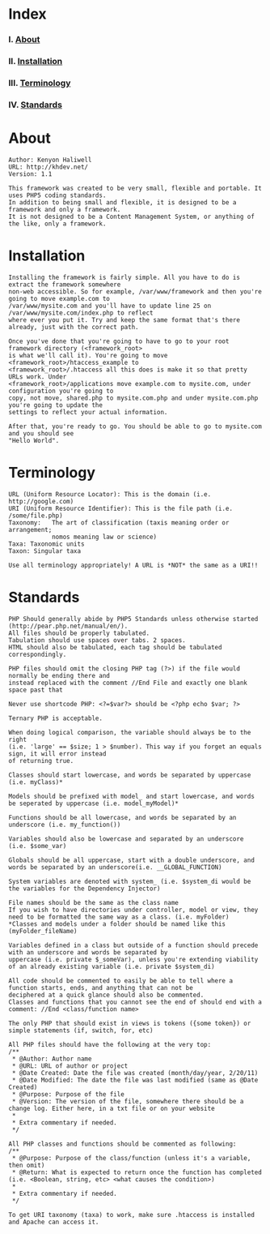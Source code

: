# Index #
### I. [About](#about) ###
### II. [Installation](#installation) ###
### III. [Terminology](#terminology) ###
### IV. [Standards](#standards) ###

# About #
    Author: Kenyon Haliwell
    URL: http://khdev.net/
    Version: 1.1
    
    This framework was created to be very small, flexible and portable. It uses PHP5 coding standards.
    In addition to being small and flexible, it is designed to be a framework and only a framework.
    It is not designed to be a Content Management System, or anything of the like, only a framework.

# Installation #
    Installing the framework is fairly simple. All you have to do is extract the framework somewhere
    non-web accessible. So for example, /var/www/framework and then you're going to move example.com to
    /var/www/mysite.com and you'll have to update line 25 on /var/www/mysite.com/index.php to reflect
    where ever you put it. Try and keep the same format that's there already, just with the correct path.
    
    Once you've done that you're going to have to go to your root framework directory (<framework_root>
    is what we'll call it). You're going to move <framework_root>/htaccess_example to
    <framework_root>/.htaccess all this does is make it so that pretty URLs work. Under
    <framework_root>/applications move example.com to mysite.com, under configuration you're going to
    copy, not move, shared.php to mysite.com.php and under mysite.com.php you're going to update the
    settings to reflect your actual information.
    
    After that, you're ready to go. You should be able to go to mysite.com and you should see
    "Hello World".

# Terminology #
    URL (Uniform Resource Locator): This is the domain (i.e. http://google.com)
    URI (Uniform Resource Identifier): This is the file path (i.e. /some/file.php)
    Taxonomy:   The art of classification (taxis meaning order or arrangement;
                nomos meaning law or science)
    Taxa: Taxonomic units
    Taxon: Singular taxa
    
    Use all terminology appropriately! A URL is *NOT* the same as a URI!!

# Standards #
    PHP Should generally abide by PHP5 Standards unless otherwise started (http://pear.php.net/manual/en/).
    All files should be properly tabulated.
    Tabulation should use spaces over tabs. 2 spaces.
    HTML should also be tabulated, each tag should be tabulated correspondingly.
    
    PHP files should omit the closing PHP tag (?>) if the file would normally be ending there and
    instead replaced with the comment //End File and exactly one blank space past that
    
    Never use shortcode PHP: <?=$var?> should be <?php echo $var; ?>
    
    Ternary PHP is acceptable.
    
    When doing logical comparison, the variable should always be to the right
    (i.e. 'large' == $size; 1 > $number). This way if you forget an equals sign, it will error instead
    of returning true.
    
    Classes should start lowercase, and words be separated by uppercase (i.e. myClass)*
    
    Models should be prefixed with model_ and start lowercase, and words be seperated by uppercase (i.e. model_myModel)*
    
    Functions should be all lowercase, and words be separated by an underscore (i.e. my_function())
    
    Variables should also be lowercase and separated by an underscore (i.e. $some_var)
    
    Globals should be all uppercase, start with a double underscore, and words be separated by an underscore(i.e. __GLOBAL_FUNCTION)
    
    System variables are denoted with system_ (i.e. $system_di would be the variables for the Dependency Injector)
    
    File names should be the same as the class name
    If you wish to have directories under controller, model or view, they need to be formatted the same way as a class. (i.e. myFolder)
    *Classes and models under a folder should be named like this (myFolder_fileName)
    
    Variables defined in a class but outside of a function should precede with an underscore and words be separated by
    uppercase (i.e. private $_someVar), unless you're extending viability of an already existing variable (i.e. private $system_di)
    
    All code should be commented to easily be able to tell where a function starts, ends, and anything that can not be
    deciphered at a quick glance should also be commented.
    Classes and functions that you cannot see the end of should end with a comment: //End <class/function name>
    
    The only PHP that should exist in views is tokens ({some token}) or simple statements (if, switch, for, etc)
    
    All PHP files should have the following at the very top:
    /**
     * @Author: Author name
     * @URL: URL of author or project
     * @Date Created: Date the file was created (month/day/year, 2/20/11)
     * @Date Modified: The date the file was last modified (same as @Date Created)
     * @Purpose: Purpose of the file
     * @Version: The version of the file, somewhere there should be a change log. Either here, in a txt file or on your website
     *
     * Extra commentary if needed.
     */
    
    All PHP classes and functions should be commented as following:
    /**
     * @Purpose: Purpose of the class/function (unless it's a variable, then omit)
     * @Return: What is expected to return once the function has completed (i.e. <Boolean, string, etc> <what causes the condition>)
     *
     * Extra commentary if needed.
     */
     
    To get URI taxonomy (taxa) to work, make sure .htaccess is installed and Apache can access it.